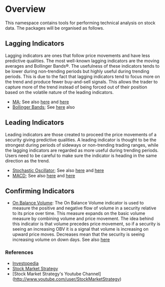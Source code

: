 
# Overview

This namespace contains tools for performing technical analysis on stock data. The packages will be organised as follows.


## Lagging Indicators

Lagging indicators are ones that follow price movements and have less predictive qualities. The most well-known lagging indicators are the moving averages and Bollinger Bands®. The usefulness of these indicators tends to be lower during non-trending periods but highly useful during trending periods. This is due to the fact that lagging indicators tend to focus more on the trend and produce fewer buy-and-sell signals. This allows the trader to capture more of the trend instead of being forced out of their position based on the volatile nature of the leading indicators.

- [MA](http://www.stock-market-strategy.com/education/technical-analysis/moving-averages-ma); See also [here](http://www.youtube.com/watch?v=L3EzXzofRtI) and [here](http://www.youtube.com/watch?v=zRD9Ob9yCvs)
- [Bollinger Bands](http://www.stock-market-strategy.com/education/technical-analysis/bollinger-bands/); See [here](http://www.stock-market-strategy.com/education/technical-analysis/bollinger-bands/) also

## Leading Indicators

Leading indicators are those created to proceed the price movements of a security giving predictive qualities. A leading indicator is thought to be the strongest during periods of sideways or non-trending trading ranges, while the lagging indicators are regarded as more useful during trending periods. Users need to be careful to make sure the indicator is heading in the same direction as the trend.

- [Stochastic Oscillator](http://www.stock-market-strategy.com/education/technical-analysis/stochastic); See also [here](http://www.youtube.com/watch?v=1TBZlB2xKUE) and [here](http://www.youtube.com/watch?v=88n-a3rUmJQ)
- [MACD](http://www.stock-market-strategy.com/education/technical-analysis/moving-average-convergence-divergence-macd/); See also [here](http://www.youtube.com/watch?v=L-cB_zZcpks) and [here](http://www.youtube.com/watch?v=UfQtU4Vl4JQ)


## Confirming Indicators

- [On Balance Volume](http://www.investopedia.com/university/indicator_oscillator/ind_osc2.asp): The On Balance Volume indicator is used to measure the positive and negative flow of volume in a security relative to its price over time. This measure expands on the basic volume measure by combining volume and price movement. The idea behind this indicator is that volume precedes price movement, so if a security is seeing an increasing OBV it is a signal that volume is increasing on upward price moves. Decreases mean that the security is seeing increasing volume on down days. See also [here](http://stockcharts.com/school/doku.php?id=chart_school:technical_indicators:on_balance_volume)


### References

- [Investopedia](http://www.investopedia.com)
- [Stock Market Strategy](http://www.stock-market-strategy.com)
- [Stock Market Strategy's Youtube Channel] (http://www.youtube.com/user/StockMarketStrategy)
